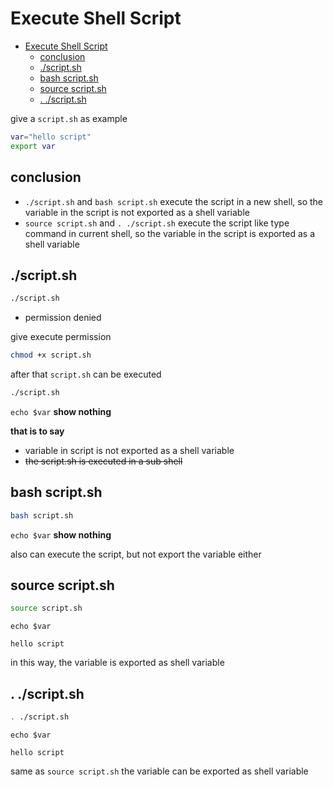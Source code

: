 # Execute Shell Script

- [Execute Shell Script](#execute-shell-script)
  - [conclusion](#conclusion)
  - [./script.sh](#scriptsh)
  - [bash script.sh](#bash-scriptsh)
  - [source script.sh](#source-scriptsh)
  - [. ./script.sh](#-scriptsh)

give a `script.sh` as example

```sh
var="hello script"
export var
```

## conclusion

- `./script.sh` and `bash script.sh` execute the script in a new shell, so the variable in the script is not exported as a shell variable
- `source script.sh` and `. ./script.sh` execute the script like type command in current shell, so the variable in the script is exported as a shell variable

## ./script.sh


```sh
./script.sh
```
- permission denied

give execute permission

```sh
chmod +x script.sh
```

after that `script.sh` can be executed

```sh
./script.sh
```

`echo $var` **show nothing**

**that is to say**

- variable in script is not exported as a shell variable
- ~~the script.sh is executed in a sub shell~~

## bash script.sh

```sh
bash script.sh
```

`echo $var` **show nothing**

also can execute the script, but not export the variable either

## source script.sh

```sh
source script.sh
```

`echo $var`

```
hello script
```

in this way, the variable is exported as shell variable

## . ./script.sh

```sh
. ./script.sh
```

`echo $var`

```
hello script
```

same as `source script.sh` the variable can be exported as shell variable
